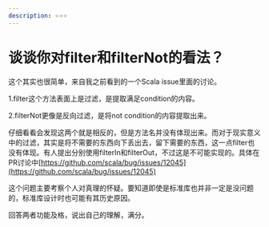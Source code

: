 ```yaml
---
description: ⭐️⭐️⭐️
---
```


# 谈谈你对filter和filterNot的看法？

这个其实也很简单，来自我之前看到的一个Scala issue里面的讨论。

1.filter这个方法表面上是过滤，是提取满足condition的内容。

2.filterNot更像是反向过滤，是将not condition的内容提取出来。

仔细看看会发现这两个就是相反的，但是方法名并没有体现出来。而对于现实意义中的过滤，其实是将不需要的东西向下丢出去，留下需要的东西，这一点filter也没有体现。有人提出分别使用filterIn和filterOut，不过这是不可能实现的。具体在PR讨论中[https://github.com/scala/bug/issues/12045](https://github.com/scala/bug/issues/12045)



这个问题主要考察个人对真理的怀疑。要知道即使是标准库也并非一定是没问题的，标准库设计时也可能有其历史原因。

回答两者功能及格，说出自己的理解，满分。
